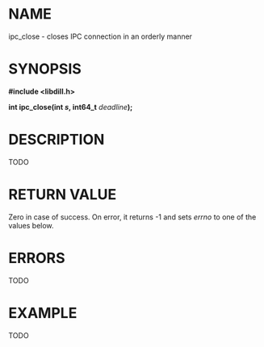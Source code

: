 # NAME

ipc_close - closes IPC connection in an orderly manner

# SYNOPSIS

**#include &lt;libdill.h>**

**int ipc_close(int **_s_**, int64_t** _deadline_**);**

# DESCRIPTION

TODO

# RETURN VALUE

Zero in case of success. On error, it returns -1 and sets _errno_ to one of the values below.

# ERRORS

TODO

# EXAMPLE

TODO
